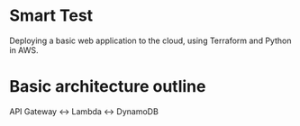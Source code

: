 # Smart Test
Deploying a basic web application to the cloud, using Terraform and Python in AWS.

# Basic architecture outline
API Gateway <-> Lambda <-> DynamoDB
